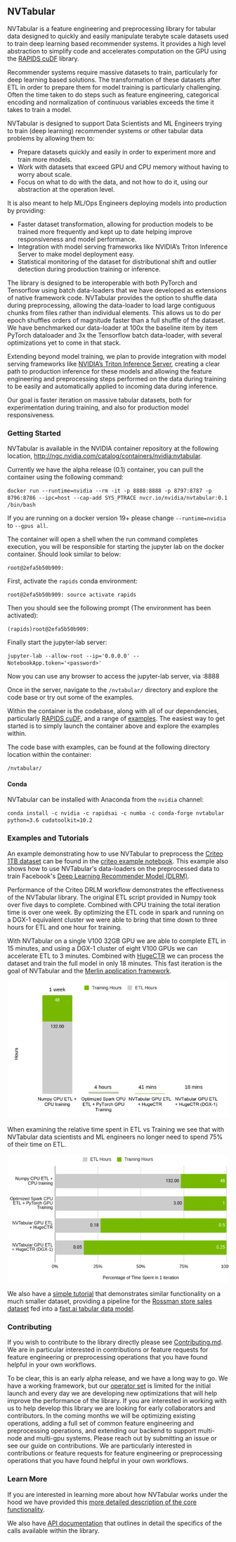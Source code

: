 ## NVTabular

NVTabular is a feature engineering and preprocessing library for tabular data designed to quickly and easily manipulate terabyte scale datasets used to train deep learning based recommender systems. It provides a high level abstraction to simplify code and accelerates computation on the GPU using the [RAPIDS cuDF](https://github.com/rapidsai/cudf) library.

Recommender systems require massive datasets to train, particularly for deep learning based solutions. The transformation of these datasets after ETL in order to prepare them for model training is particularly challenging. Often the time taken to do steps such as feature engineering, categorical encoding and normalization of continuous variables exceeds the time it takes to train a model.

NVTabular is designed to support Data Scientists and ML Engineers trying to train (deep learning) recommender systems or other tabular data problems by allowing them to:

* Prepare datasets quickly and easily in order to experiment more and train more models.
* Work with datasets that exceed GPU and CPU memory without having to worry about scale.
* Focus on what to do with the data, and not how to do it, using our abstraction at the operation level.

It is also meant to help ML/Ops Engineers deploying models into production by providing:

* Faster dataset transformation, allowing for production models to be trained more frequently and kept up to date helping improve responsiveness and model performance.
* Integration with model serving frameworks like NVIDIA’s Triton Inference Server to make model deployment easy.
* Statistical monitoring of the dataset for distributional shift and outlier detection during production training or inference.

The library is designed to be interoperable with both PyTorch and Tensorflow using batch data-loaders that we have developed as extensions of native framework code. NVTabular provides the option to shuffle data during preprocessing, allowing the data-loader to load large contiguous chunks from files rather than individual elements. This allows us to do per epoch shuffles orders of magnitude faster than a full shuffle of the dataset. We have benchmarked our data-loader at 100x the baseline item by item PyTorch dataloader and 3x the Tensorflow batch data-loader, with several optimizations yet to come in that stack.

Extending beyond model training, we plan to provide integration with model serving frameworks like [NVIDIA’s Triton Inference Server](https://github.com/NVIDIA/tensorrt-inference-server), creating a clear path to production inference for these models and allowing the feature engineering and preprocessing steps performed on the data during training to be easily and automatically applied to incoming data during inference.

Our goal is faster iteration on massive tabular datasets, both for experimentation during training, and also for production model responsiveness. 

### Getting Started
NVTabular is available in the NVIDIA container repository at the following location, http://ngc.nvidia.com/catalog/containers/nvidia:nvtabular.

Currently we have the alpha release (0.1) container, you can pull the container using the following command:

```
docker run --runtime=nvidia --rm -it -p 8888:8888 -p 8797:8787 -p 8796:8786 --ipc=host --cap-add SYS_PTRACE nvcr.io/nvidia/nvtabular:0.1 /bin/bash
```

If you are running on a docker version 19+ please change ```--runtime=nvidia``` to ```--gpus all```.

The container will open a shell when the run command completes execution, you will be responsible for starting the jupyter lab on the docker container.
Should look similar to below:
```
root@2efa5b50b909: 
```

First, activate the ```rapids``` conda environment:
```
root@2efa5b50b909: source activate rapids
```

Then you should see the following prompt (The environment has been activated):
```
(rapids)root@2efa5b50b909: 
```

Finally start the jupyter-lab server:
```
jupyter-lab --allow-root --ip='0.0.0.0' --NotebookApp.token='<password>'
```

Now you can use any browser to access the jupyter-lab server, via <MachineIP>:8888

Once in the server, navigate to the ```/nvtabular/``` directory and explore the code base or try out some of the examples. 


Within the container is the codebase, along with all of our dependencies, particularly [RAPIDS cuDF](https://github.com/rapidsai/cudf), and a range of [examples](./examples). The easiest way to get started is to simply launch the container above and explore the examples within.

The code base with examples, can be found at the following directory location within the container:
```
/nvtabular/
```

#### Conda

NVTabular can be installed with Anaconda from the ```nvidia``` channel:

```
conda install -c nvidia -c rapidsai -c numba -c conda-forge nvtabular python=3.6 cudatoolkit=10.2
```

### Examples and Tutorials

An example demonstrating how to use NVTabular to preprocess the [Criteo 1TB dataset](http://labs.criteo.com/2013/12/download-terabyte-click-logs/) can be found in the [criteo example notebook](examples/criteo-example.ipynb). This example also shows how to use NVTabular's data-loaders on the preprocessed data to train Facebook's [Deep Learning Recommender Model (DLRM)](https://github.com/facebookresearch/dlrm/).

Performance of the Criteo DRLM workflow demonstrates the effectiveness of the NVTabular library. The original ETL script provided in Numpy took over five days to complete. Combined with CPU training the total iteration time is over one week. By optimizing the ETL code in spark and running on a DGX-1 equivalent cluster we were able to bring that time down to three hours for ETL and one hour for training.

With NVTabular on a single V100 32GB GPU we are able to complete ETL in 15 minutes, and using a DGX-1 cluster of eight V100 GPUs we can accelerate ETL to 3 minutes. Combined with [HugeCTR](http://www.github.com/NVIDIA/HugeCTR/) we can process the dataset and train the full model in only 18 minutes. This fast iteration is the goal of NVTabular and the [Merlin application framework](https://developer.nvidia.com/nvidia-merlin).


![NVTabular Performance](./images/nvt_performance.png)

When examining the relative time spent in ETL vs Training we see that with NVTabular data scientists and ML engineers no longer need to spend 75% of their time on ETL. 

![NVTabular Relative Time](./images/nvt_relativetime.png)

We also have a [simple tutorial](examples/rossmann-store-sales-example.ipynb) that demonstrates similar functionality on a much smaller dataset, providing a pipeline for the [Rossman store sales dataset](https://www.kaggle.com/c/rossmann-store-sales) fed into a [fast.ai tabular data model](https://docs.fast.ai/tabular.html).

### Contributing

If you wish to contribute to the library directly please see [Contributing.md](./CONTRIBUTING.md). We are in particular interested in contributions or feature requests for feature engineering or preprocessing operations that you have found helpful in your own workflows.

To be clear, this is an early alpha release, and we have a long way to go. We have a working framework, but our [operator set](./Operators.md) is limited for the initial launch and every day we are developing new optimizations that will help improve the performance of the library. If you are interested in working with us to help develop this library we are looking for early collaborators and contributors. In the coming months we will be optimizing existing operations, adding a full set of common feature engineering and preprocessing operations, and extending our backend to support multi-node and multi-gpu systems. Please reach out by submitting an issue or see our guide on contributions. We are particularly interested in contributions or feature requests for feature engineering or preprocessing operations that you have found helpful in your own workflows.

### Learn More

If you are interested in learning more about how NVTabular works under the hood we have provided this [more detailed description of the core functionality](HowItWorks.md).

We also have [API documentation](https://nvidia.github.io/NVTabular/main/index.html) that outlines in detail the specifics of the calls available within the library.
